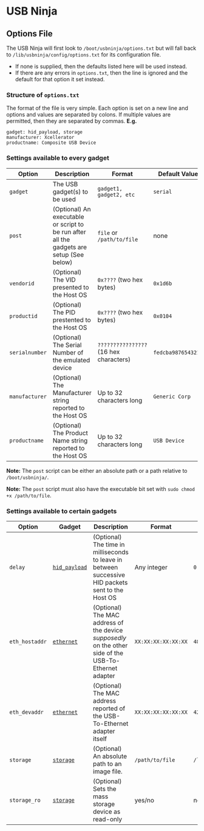 # USB Ninja
## Options File

The USB Ninja will first look to `/boot/usbninja/options.txt` but will fall back to `/lib/usbninja/config/options.txt` for its configuration file.
* If none is supplied, then the defaults listed here will be used instead.
* If there are any errors in `options.txt`, then the line is ignored and the default for that option it set instead.

### Structure of `options.txt`
The format of the file is very simple. Each option is set on a new line and options and values are separated by colons. If multiple values are permitted, then they are separated by commas.
**E.g.**
```
gadget: hid_payload, storage
manufacturer: Xcellerator
productname: Composite USB Device
```

### Settings available to every gadget
|Option|Description|Format|Default Value|
|-|-|-|-|
|`gadget`|The USB gadget(s) to be used|`gadget1, gadget2, etc`|`serial`|
|`post`|(Optional) An executable or script to be run after all the gadgets are setup (See below)|`file` or `/path/to/file`|none|
|`vendorid`|(Optional) The VID presented to the Host OS|`0x????` (two hex bytes)|`0x1d6b`|
|`productid`|(Optional) The PID prestented to the Host OS|`0x????` (two hex bytes)|`0x0104`|
|`serialnumber`|(Optional) The Serial Number of the emulated device|`????????????????` (16 hex characters)|`fedcba9876543210`|
|`manufacturer`|(Optional) The Manufacturer string reported to the Host OS|Up to 32 characters long|`Generic Corp`|
|`productname`|(Optional) The Product Name string reported to the Host OS|Up to 32 characters long|`USB Device`|

**Note:** The `post` script can be either an absolute path or a path relative to `/boot/usbninja/`.

**Note:** The `post` script must also have the executable bit set with `sudo chmod +x /path/to/file`.

### Settings available to certain gadgets
|Option|Gadget|Description|Format|Default Value|
|-|-|-|-|-|
|`delay`|[`hid_payload`](HID.md)|(Optional) The time in milliseconds to leave in between successive HID packets sent to the Host OS|Any integer|`0`|
|`eth_hostaddr`|[`ethernet`](ETHERNET.md)|(Optional) The MAC address of the device _supposedly_ on the other side of the USB-To-Ethernet adapter|`XX:XX:XX:XX:XX:XX`|`48:6f:73:74:50:43`|
|`eth_devaddr`|[`ethernet`](ETHERNET.md)|(Optional) The MAC address reported of the USB-To-Ethernet adapter itself|`XX:XX:XX:XX:XX:XX`|`42:61:64:55:53:42`|
|`storage`|[`storage`](STORAGE.md)|(Optional) An absolute path to an image file.|`/path/to/file`|`/lib/usbninja/storage.img`|
|`storage_ro`|[`storage`](STORAGE.md)|(Optional) Sets the mass storage device as read-only|yes/no|no|
